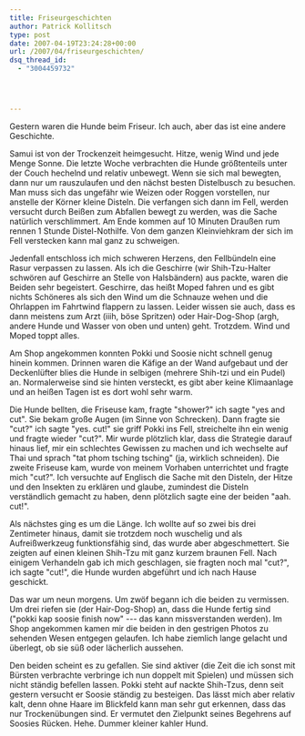 ```yaml
---
title: Friseurgeschichten
author: Patrick Kollitsch
type: post
date: 2007-04-19T23:24:28+00:00
url: /2007/04/friseurgeschichten/
dsq_thread_id:
  - "3004459732"




---
```

Gestern waren die Hunde beim Friseur. Ich auch, aber das ist eine andere Geschichte. 

Samui ist von der Trockenzeit heimgesucht. Hitze, wenig Wind und jede Menge Sonne. Die letzte Woche verbrachten die Hunde größtenteils unter der Couch hechelnd und relativ unbewegt. Wenn sie sich mal bewegten, dann nur um rauszulaufen und den nächst besten Distelbusch zu besuchen. Man muss sich das ungefähr wie Weizen oder Roggen vorstellen, nur anstelle der Körner kleine Disteln. Die verfangen sich dann im Fell, werden versucht durch Beißen zum Abfallen bewegt zu werden, was die Sache natürlich verschlimmert. Am Ende kommen auf 10 Minuten Draußen rum rennen 1 Stunde Distel-Nothilfe. Von dem ganzen Kleinviehkram der sich im Fell verstecken kann mal ganz zu schweigen.

Jedenfall entschloss ich mich schweren Herzens, den Fellbündeln eine Rasur verpassen zu lassen. Als ich die Geschirre (wir Shih-Tzu-Halter schwören auf Geschirre an Stelle von Halsbändern) aus packte, waren die Beiden sehr begeistert. Geschirre, das heißt Moped fahren und es gibt nichts Schöneres als sich den Wind um die Schnauze wehen und die Ohrlappen im Fahrtwind flappern zu lassen. Leider wissen sie auch, dass es dann meistens zum Arzt (iiih, böse Spritzen) oder Hair-Dog-Shop (argh, andere Hunde und Wasser von oben und unten) geht. Trotzdem. Wind und Moped toppt alles.

Am Shop angekommen konnten Pokki und Soosie nicht schnell genug hinein kommen. Drinnen waren die Käfige an der Wand aufgebaut und der Deckenlüfter blies die Hunde in selbigen (mehrere Shih-tzi und ein Pudel) an. Normalerweise sind sie hinten versteckt, es gibt aber keine Klimaanlage und an heißen Tagen ist es dort wohl sehr warm. 

Die Hunde bellten, die Friseuse kam, fragte "shower?" ich sagte "yes and cut". Sie bekam große Augen (im Sinne von Schrecken). Dann fragte sie "cut?" ich sagte "yes. cut!" sie griff Pokki ins Fell, streichelte ihn ein wenig und fragte wieder "cut?". Mir wurde plötzlich klar, dass die Strategie darauf hinaus lief, mir ein schlechtes Gewissen zu machen und ich wechselte auf Thai und sprach "tat phom tsching tsching" (ja, wirklich schneiden). Die zweite Friseuse kam, wurde von meinem Vorhaben unterrichtet und fragte mich "cut?". Ich versuchte auf Englisch die Sache mit den Disteln, der Hitze und den Insekten zu erklären und glaube, zumindest die Disteln verständlich gemacht zu haben, denn plötzlich sagte eine der beiden "aah. cut!".

Als nächstes ging es um die Länge. Ich wollte auf so zwei bis drei Zentimeter hinaus, damit sie trotzdem noch wuschelig und als Aufreißwerkzeug funktionsfähig sind, das wurde aber abgeschmettert. Sie zeigten auf einen kleinen Shih-Tzu mit ganz kurzem braunen Fell. Nach einigem Verhandeln gab ich mich geschlagen, sie fragten noch mal "cut?", ich sagte "cut!", die Hunde wurden abgeführt und ich nach Hause geschickt. 

Das war um neun morgens. Um zwöf begann ich die beiden zu vermissen. Um drei riefen sie (der Hair-Dog-Shop) an, dass die Hunde fertig sind ("pokki kap soosie finish now" --- das kann missverstanden werden). Im Shop angekommen kamen mir die beiden in den gestrigen Photos zu sehenden Wesen entgegen gelaufen. Ich habe ziemlich lange gelacht und überlegt, ob sie süß oder lächerlich aussehen. 

Den beiden scheint es zu gefallen. Sie sind aktiver (die Zeit die ich sonst mit Bürsten verbrachte verbringe ich nun doppelt mit Spielen) und müssen sich nicht ständig befellen lassen. Pokki steht auf nackte Shih-Tzus, denn seit gestern versucht er Soosie ständig zu besteigen. Das lässt mich aber relativ kalt, denn ohne Haare im Blickfeld kann man sehr gut erkennen, dass das nur Trockenübungen sind. Er vermutet den Zielpunkt seines Begehrens auf Soosies Rücken. Hehe. Dummer kleiner kahler Hund.
